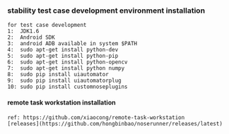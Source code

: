 
### stability test case development environment installation
    for test case development
    1:  JDK1.6
    2:  Android SDK
    3:  android ADB available in system $PATH
    4:  sudo apt-get install python-dev
    5:  sudo apt-get install python-pip
    6:  sudo apt-get install python-opencv
    7:  sudo apt-get install python numpy
    8:  sudo pip install uiautomator
    9:  sudo pip install uiautomatorplug
    10: sudo pip install customnoseplugins 
#### remote task workstation installation
    ref: https://github.com/xiaocong/remote-task-workstation
    [releases](https://github.com/hongbinbao/noserunner/releases/latest)

